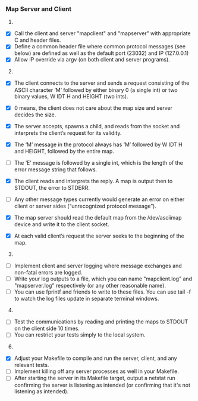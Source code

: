 ### Map Server and Client

1.
- [x] Call the client and server "mapclient" and "mapserver" with appropriate C and header files.
- [x] Define a common header file where common protocol messages (see below) are defined as well as the default port (23032) and IP (127.0.0.1)
- [x] Allow IP override via argv (on both client and server programs).

2. 
- [x]  The client connects to the server and sends a request consisting of the ASCII character ‘M’ followed by either binary 0 (a single int) or two binary values, W IDT H and HEIGHT (two ints).
- [x]  0 means, the client does not care about the map size and server decides the size.
- [x] The server accepts, spawns a child, and reads from the socket and interprets the client’s request for its validity.  
- [x] The ‘M’ message in the protocol always has ‘M’ followed by W IDT H and HEIGHT, followed by the entire map.
- [ ] The ‘E’ message is followed by a single int, which is the length of the error message string that follows.
- [x] The client reads and interprets the reply. A map is output then to STDOUT, the error to STDERR.
- [ ] Any other message types currently would generate an error on either client or server sides (“unrecognized protocol message”).
- [x] The map server should read the default map from the /dev/asciimap device and write it to the client socket. 
- [x] At each valid client’s request the server seeks to the beginning of the map.


3. 
- [ ] Implement client and server logging where message exchanges and non-fatal errors are logged.
- [ ] Write your log outputs to a file, which you can name "mapclient.log" and "mapserver.log" respectively (or any other reasonable name). 
- [ ] You can use fprintf and friends to write to these files. You can use tail -f to watch the log files update in separate terminal windows.

4. 
- [ ] Test the communications by reading and printing the maps to STDOUT on the client side 10 times.
- [ ] You can restrict your tests simply to the local system.

6.
- [x] Adjust your Makefile to compile and run the server, client, and any relevant tests.
- [ ] Implement killing off any server processes as well in your Makefile.
- [ ] After starting the server in its Makefile target, output a netstat run confirming the server is listening as intended (or confirming that it's not listening as intended).